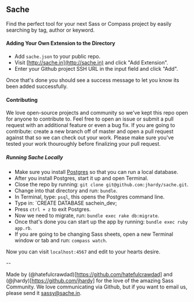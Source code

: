 Sache
---
Find the perfect tool for your next Sass or Compass project by easily searching by tag, author or keyword.


#### Adding Your Own Extension to the Directory

* Add `sache.json` to your public repo.
* Visit [http://sache.in](http://sache.in) and click "Add Extension".
* Enter your Github project SSH URL in the input field and click "Add".

Once that's done you should see a success message to let you know its been added successfully.


#### Contributing

We love open-source projects and community so we've kept this repo open for anyone to contribute to. Feel free to open an issue or submit a pull request with an additional feature or even a bug fix. If you are going to contribute: create a new branch off of master and open a pull request against that so we can check out your work. Please make sure you've tested your work thouroughly before finalizing your pull request.

##### Running Sache Locally

* Make sure you install [Postgres](http://postgresapp.com/) so that you can run a local database.
* After you install Postgres, start it up and open Terminal.
* Close the repo by running: `git clone git@github.com:jhardy/sache.git`.
* Change into that directory and run: `bundle`.
* In Terminal, type: `psql`, this opens the Postgres command line.
* Type in: `CREATE DATABASE sachein_dev;
* Press `ctrl + z` to exit Postgres.
* Now we need to migrate, run: `bundle exec rake db:migrate`.
* Once that's done you can start up the app by running: `bundle exec ruby app.rb`.
* If you are going to be changing Sass sheets, open a new Terminal window or tab and run: `compass watch`.

Now you can visit `localhost:4567` and edit to your hearts desire.

--

Made by (@hatefulcrawdad)[https://github.com/hatefulcrawdad] and (@jhardy)[https://github.com/jhardy] for the love of the amazing Sass Community. We love communicating via Github, but if you want to email us, please send it [sassy@sache.in](mailto:sassy@sache.in).
